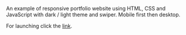 An example of responsive portfolio website using HTML, CSS and JavaScript with dark / light theme and swiper. Mobile first then desktop.

For launching click the <a href="https://evg13ny.github.io/kareem-portfolio-website/" target="_blank">link</a>.
